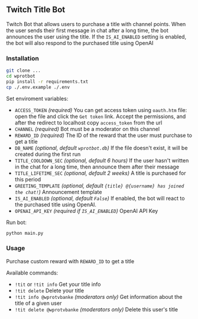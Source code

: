 ## Twitch Title Bot

Twitch Bot that allows users to purchase a title with channel points. When the user sends their first message in chat after a long time, the bot announces the user using the title. If the `IS_AI_ENABLED` setting is enabled, the bot will also respond to the purchased title using OpenAI

### Installation

```sh
git clone ...
cd wprotbot
pip install -r requirements.txt
cp ./.env.example ./.env
```

Set enviroment variables:
* `ACCESS_TOKEN` *(required)* You can get access token using `oauth.htm` file: open the file and click the `Get token` link. Accept the permissions, and after the redirect to localhost copy `access_token` from the url
* `CHANNEL` *(required)* Bot must be a moderator on this channel
* `REWARD_ID` *(required)* The ID of the reward that the user must purchase to get a title
* `DB_NAME` *(optional, default `wprotbot.db`)* If the file doesn't exist, it will be created during the first run
* `TITLE_COOLDOWN_SEC` *(optional, default 6 hours)* If the user hasn't written in the chat for a long time, then announce them after their message
* `TITLE_LIFETIME_SEC` *(optional, default 2 weeks)* A title is purchased for this period
* `GREETING_TEMPLATE` *(optional, default `{title} @{username} has joined the chat!`)* Announcement template
* `IS_AI_ENABLED` *(optional, default `False`)* If enabled, the bot will react to the purchased title using OpenAI.
* `OPENAI_API_KEY` *(required if `IS_AI_ENABLED`)* OpenAI API Key

Run bot:
```sh
python main.py
```

### Usage

Purchase custom reward with `REWARD_ID` to get a title

Available commands:
* `!tit` or `!tit info` Get your title info
* `!tit delete` Delete your title
* `!tit info @wprotvbanke` *(moderators only)* Get information about the title of a given user
* `!tit delete @wprotvbanke` *(moderators only)* Delete this user's title
